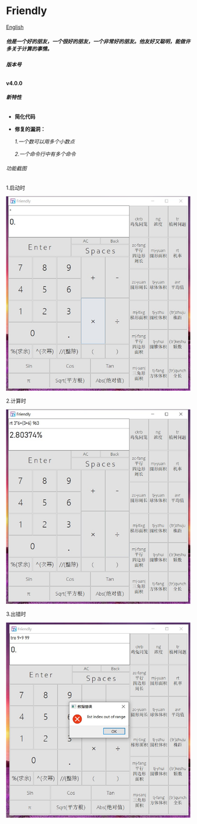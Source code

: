 # Friendly #

[English](./README.md)

##### *他是一个好的朋友，一个很好的朋友，一个非常好的朋友。他友好又聪明，能做许多关于计算的事情。*

###### **版本号**

**v4.0.0**

###### **新特性**

- **简化代码**

- **修复的漏洞：**

  *1.一个数可以用多个小数点*

  *2.一个命令行中有多个命令*

###### 功能截图

1.启动时

<img src="./window1.jpg" alt="启动时" style="zoom:80%;" />

2.计算时

<img src="./window2.jpg" alt="calculating" style="zoom:80%;" />

3.出错时

<img src="./window3.jpg" alt="error occurs" style="zoom:80%;" />
